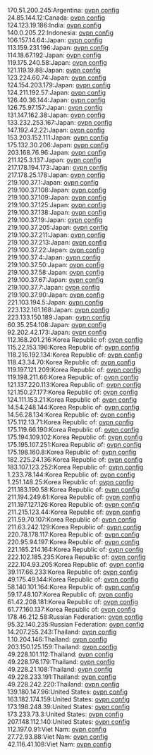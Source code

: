 170.51.200.245:Argentina: [ovpn config](vpn/170_51_200_245.ovpn)  
24.85.144.12:Canada: [ovpn config](vpn/24_85_144_12.ovpn)  
124.123.19.186:India: [ovpn config](vpn/124_123_19_186.ovpn)  
140.0.205.22:Indonesia: [ovpn config](vpn/140_0_205_22.ovpn)  
106.157.14.64:Japan: [ovpn config](vpn/106_157_14_64.ovpn)  
113.159.231.196:Japan: [ovpn config](vpn/113_159_231_196.ovpn)  
114.18.67.192:Japan: [ovpn config](vpn/114_18_67_192.ovpn)  
119.175.240.58:Japan: [ovpn config](vpn/119_175_240_58.ovpn)  
121.119.19.88:Japan: [ovpn config](vpn/121_119_19_88.ovpn)  
123.224.60.74:Japan: [ovpn config](vpn/123_224_60_74.ovpn)  
124.154.203.179:Japan: [ovpn config](vpn/124_154_203_179.ovpn)  
124.211.192.57:Japan: [ovpn config](vpn/124_211_192_57.ovpn)  
126.40.36.144:Japan: [ovpn config](vpn/126_40_36_144.ovpn)  
126.75.97.157:Japan: [ovpn config](vpn/126_75_97_157.ovpn)  
131.147.162.38:Japan: [ovpn config](vpn/131_147_162_38.ovpn)  
133.232.253.167:Japan: [ovpn config](vpn/133_232_253_167.ovpn)  
147.192.42.22:Japan: [ovpn config](vpn/147_192_42_22.ovpn)  
153.203.152.111:Japan: [ovpn config](vpn/153_203_152_111.ovpn)  
175.132.30.206:Japan: [ovpn config](vpn/175_132_30_206.ovpn)  
203.168.76.96:Japan: [ovpn config](vpn/203_168_76_96.ovpn)  
211.125.3.137:Japan: [ovpn config](vpn/211_125_3_137.ovpn)  
217.178.194.173:Japan: [ovpn config](vpn/217_178_194_173.ovpn)  
217.178.25.178:Japan: [ovpn config](vpn/217_178_25_178.ovpn)  
219.100.37.1:Japan: [ovpn config](vpn/219_100_37_1.ovpn)  
219.100.37.108:Japan: [ovpn config](vpn/219_100_37_108.ovpn)  
219.100.37.109:Japan: [ovpn config](vpn/219_100_37_109.ovpn)  
219.100.37.125:Japan: [ovpn config](vpn/219_100_37_125.ovpn)  
219.100.37.138:Japan: [ovpn config](vpn/219_100_37_138.ovpn)  
219.100.37.19:Japan: [ovpn config](vpn/219_100_37_19.ovpn)  
219.100.37.205:Japan: [ovpn config](vpn/219_100_37_205.ovpn)  
219.100.37.211:Japan: [ovpn config](vpn/219_100_37_211.ovpn)  
219.100.37.213:Japan: [ovpn config](vpn/219_100_37_213.ovpn)  
219.100.37.22:Japan: [ovpn config](vpn/219_100_37_22.ovpn)  
219.100.37.4:Japan: [ovpn config](vpn/219_100_37_4.ovpn)  
219.100.37.50:Japan: [ovpn config](vpn/219_100_37_50.ovpn)  
219.100.37.58:Japan: [ovpn config](vpn/219_100_37_58.ovpn)  
219.100.37.67:Japan: [ovpn config](vpn/219_100_37_67.ovpn)  
219.100.37.7:Japan: [ovpn config](vpn/219_100_37_7.ovpn)  
219.100.37.90:Japan: [ovpn config](vpn/219_100_37_90.ovpn)  
221.103.194.5:Japan: [ovpn config](vpn/221_103_194_5.ovpn)  
223.132.161.168:Japan: [ovpn config](vpn/223_132_161_168.ovpn)  
223.133.150.189:Japan: [ovpn config](vpn/223_133_150_189.ovpn)  
60.35.254.108:Japan: [ovpn config](vpn/60_35_254_108.ovpn)  
92.202.42.173:Japan: [ovpn config](vpn/92_202_42_173.ovpn)  
112.168.201.216:Korea Republic of: [ovpn config](vpn/112_168_201_216.ovpn)  
115.22.153.196:Korea Republic of: [ovpn config](vpn/115_22_153_196.ovpn)  
118.216.192.134:Korea Republic of: [ovpn config](vpn/118_216_192_134.ovpn)  
118.43.34.70:Korea Republic of: [ovpn config](vpn/118_43_34_70.ovpn)  
119.197.121.209:Korea Republic of: [ovpn config](vpn/119_197_121_209.ovpn)  
119.198.211.66:Korea Republic of: [ovpn config](vpn/119_198_211_66.ovpn)  
121.137.220.113:Korea Republic of: [ovpn config](vpn/121_137_220_113.ovpn)  
121.150.27.177:Korea Republic of: [ovpn config](vpn/121_150_27_177.ovpn)  
124.111.153.21:Korea Republic of: [ovpn config](vpn/124_111_153_21.ovpn)  
14.54.248.144:Korea Republic of: [ovpn config](vpn/14_54_248_144.ovpn)  
14.56.28.134:Korea Republic of: [ovpn config](vpn/14_56_28_134.ovpn)  
175.112.13.71:Korea Republic of: [ovpn config](vpn/175_112_13_71.ovpn)  
175.119.66.190:Korea Republic of: [ovpn config](vpn/175_119_66_190.ovpn)  
175.194.109.102:Korea Republic of: [ovpn config](vpn/175_194_109_102.ovpn)  
175.195.107.251:Korea Republic of: [ovpn config](vpn/175_195_107_251.ovpn)  
175.198.160.8:Korea Republic of: [ovpn config](vpn/175_198_160_8.ovpn)  
182.225.24.136:Korea Republic of: [ovpn config](vpn/182_225_24_136.ovpn)  
183.107.123.252:Korea Republic of: [ovpn config](vpn/183_107_123_252.ovpn)  
1.233.78.144:Korea Republic of: [ovpn config](vpn/1_233_78_144.ovpn)  
1.251.148.25:Korea Republic of: [ovpn config](vpn/1_251_148_25.ovpn)  
211.183.190.58:Korea Republic of: [ovpn config](vpn/211_183_190_58.ovpn)  
211.194.249.61:Korea Republic of: [ovpn config](vpn/211_194_249_61.ovpn)  
211.197.127.126:Korea Republic of: [ovpn config](vpn/211_197_127_126.ovpn)  
211.215.123.44:Korea Republic of: [ovpn config](vpn/211_215_123_44.ovpn)  
211.59.70.107:Korea Republic of: [ovpn config](vpn/211_59_70_107.ovpn)  
211.63.242.129:Korea Republic of: [ovpn config](vpn/211_63_242_129.ovpn)  
220.78.178.117:Korea Republic of: [ovpn config](vpn/220_78_178_117.ovpn)  
220.95.94.197:Korea Republic of: [ovpn config](vpn/220_95_94_197.ovpn)  
221.165.214.164:Korea Republic of: [ovpn config](vpn/221_165_214_164.ovpn)  
222.102.185.235:Korea Republic of: [ovpn config](vpn/222_102_185_235.ovpn)  
222.104.93.205:Korea Republic of: [ovpn config](vpn/222_104_93_205.ovpn)  
39.117.66.233:Korea Republic of: [ovpn config](vpn/39_117_66_233.ovpn)  
49.175.49.144:Korea Republic of: [ovpn config](vpn/49_175_49_144.ovpn)  
58.140.101.164:Korea Republic of: [ovpn config](vpn/58_140_101_164.ovpn)  
59.17.48.107:Korea Republic of: [ovpn config](vpn/59_17_48_107.ovpn)  
61.42.208.181:Korea Republic of: [ovpn config](vpn/61_42_208_181.ovpn)  
61.77.160.137:Korea Republic of: [ovpn config](vpn/61_77_160_137.ovpn)  
178.46.212.58:Russian Federation: [ovpn config](vpn/178_46_212_58.ovpn)  
95.32.140.235:Russian Federation: [ovpn config](vpn/95_32_140_235.ovpn)  
14.207.255.243:Thailand: [ovpn config](vpn/14_207_255_243.ovpn)  
1.10.204.146:Thailand: [ovpn config](vpn/1_10_204_146.ovpn)  
203.150.125.159:Thailand: [ovpn config](vpn/203_150_125_159.ovpn)  
49.228.101.112:Thailand: [ovpn config](vpn/49_228_101_112.ovpn)  
49.228.176.179:Thailand: [ovpn config](vpn/49_228_176_179.ovpn)  
49.228.21.108:Thailand: [ovpn config](vpn/49_228_21_108.ovpn)  
49.228.233.191:Thailand: [ovpn config](vpn/49_228_233_191.ovpn)  
49.228.242.220:Thailand: [ovpn config](vpn/49_228_242_220.ovpn)  
139.180.147.96:United States: [ovpn config](vpn/139_180_147_96.ovpn)  
163.182.174.159:United States: [ovpn config](vpn/163_182_174_159.ovpn)  
173.198.248.39:United States: [ovpn config](vpn/173_198_248_39.ovpn)  
173.233.73.3:United States: [ovpn config](vpn/173_233_73_3.ovpn)  
207.148.112.140:United States: [ovpn config](vpn/207_148_112_140.ovpn)  
112.197.0.91:Viet Nam: [ovpn config](vpn/112_197_0_91.ovpn)  
27.72.93.88:Viet Nam: [ovpn config](vpn/27_72_93_88.ovpn)  
42.116.41.108:Viet Nam: [ovpn config](vpn/42_116_41_108.ovpn)  
